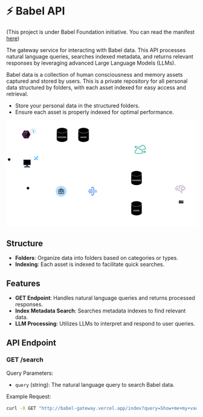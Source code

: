# ⚡️ Babel API

(This project is under Babel Foundation initiative. You can read the manifest [here](https://github.com/margostino/babel-foundation))

The gateway service for interacting with Babel data. This API processes natural language queries, searches indexed metadata, and returns relevant responses by leveraging advanced Large Language Models (LLMs).

Babel data is a collection of human consciousness and memory assets captured and stored by users. This is a private repository for all personal data structured by folders, with each asset indexed for easy access and retrieval.

- Store your personal data in the structured folders.
- Ensure each asset is properly indexed for optimal performance.

<p align="center">
  <img src="https://github.com/margostino/babel-foundation/blob/master/assets/babel-architecture.png?raw=true" alt="Babel Foundation Architecture"/>
</p>

## Structure

- **Folders**: Organize data into folders based on categories or types.
- **Indexing**: Each asset is indexed to facilitate quick searches.

## Features

- **GET Endpoint**: Handles natural language queries and returns processed responses.
- **Index Metadata Search**: Searches metadata indexes to find relevant data.
- **LLM Processing**: Utilizes LLMs to interpret and respond to user queries.

## API Endpoint

### GET /search

Query Parameters:

- `query` (string): The natural language query to search Babel data.

Example Request:

```bash
curl -X GET "http://babel-gateway.vercel.app/index?query=Show+me+my+vacation+notes+from+2024"
